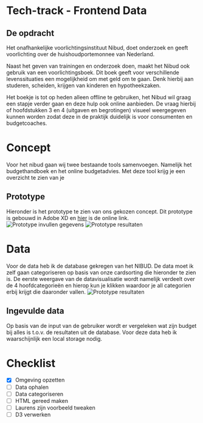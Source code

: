 # Tech-track - Frontend Data
## De opdracht
Het onafhankelijke voorlichtingsinstituut Nibud, doet onderzoek en geeft voorlichting over de huishoudportemonnee van Nederland.

Naast het geven van trainingen en onderzoek doen, maakt het Nibud ook gebruik van een voorlichtingsboek. Dit boek geeft voor verschillende levenssituaties een mogelijkheid om met geld om te gaan. Denk hierbij aan studeren, scheiden, krijgen van kinderen en hypotheekzaken.

Het boekje is tot op heden alleen offline te gebruiken, het Nibud wil graag een stapje verder gaan en deze hulp ook online aanbieden. De vraag hierbij of hoofdstukken 3 en 4 (uitgaven en begrotingen) visueel weergegeven kunnen worden zodat deze in de praktijk duidelijk is voor consumenten en budgetcoaches.

# Concept
Voor het nibud gaan wij twee bestaande tools samenvoegen. Namelijk het budgethandboek en het online budgetadvies. Met deze tool krijg je een overzicht te zien van je

## Prototype
Hieronder is het prototype te zien van ons gekozen concept. Dit prototype is gebouwd in Adobe XD en [hier](https://xd.adobe.com/view/a8e541bb-4ab5-4710-7ecd-199d01a0ce30-ded4/screen/425ab13f-6193-4ed2-984c-d21f9a82961d/Home?fullscreen) is de online link.
![Prototype invullen gegevens](https://i.gyazo.com/ea2b0ab6ad4941ffce57403c0c6e0ff2.png)
![Prototype resultaten](https://i.gyazo.com/07818e5e6f8f4edca558143cf2cd280c.png)

# Data
Voor de data heb ik de database gekregen van het NIBUD. De data moet ik zelf gaan categoriseren op basis van onze cardsorting die hieronder te zien is. De eerste weergave van de datavisualisatie wordt namelijk verdeelt over de 4 hoofdcategorieën en hierop kun je klikken waardoor je all categorien erbij krijgt die daaronder vallen.
![Prototype resultaten](https://i.gyazo.com/07818e5e6f8f4edca558143cf2cd280c.png)

## Ingevulde data
Op basis van de input van de gebruiker wordt er vergeleken wat zijn budget bij alles is t.o.v. de resultaten uit de database. Voor deze data heb ik waarschijnlijk een local storage nodig.

# Checklist
- [x] Omgeving opzetten
- [ ] Data ophalen
- [ ] Data categoriseren
- [ ] HTML  gereed maken
- [ ] Laurens zijn voorbeeld tweaken
- [ ] D3 verwerken
